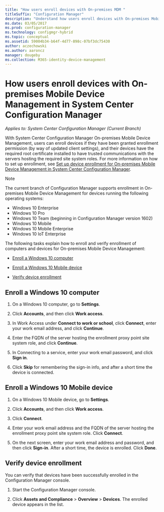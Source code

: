```yaml
---
title: "How users enroll devices with On-premises MDM "
titleSuffix: "Configuration Manager"
description: "Understand how users enroll devices with On-premises Mobile Device Management in System Center Configuration Manager."
ms.date: 03/05/2017
ms.prod: configuration-manager
ms.technology: configmgr-hybrid
ms.topic: conceptual
ms.assetid: 59004b34-b64f-4d77-898c-07bf3dc75430
author: aczechowski
ms.author: aaroncz
manager: dougeby
ms.collection: M365-identity-device-management
---
```

# How users enroll devices with On-premises Mobile Device Management in System Center Configuration Manager

*Applies to: System Center Configuration Manager (Current Branch)*

With System Center Configuration Manager On-premises Mobile Device Management, users can enroll devices if they have been granted enrollment permission (by way of updated client settings), and their devices have the required root certificate installed to have trusted communications with the servers hosting the required site system roles. For more information on how to set up enrollment, see [Set up device enrollment for On-premises Mobile Device Management in System Center Configuration Manager](../../mdm/get-started/set-up-device-enrollment-on-premises-mdm.md).  

> [!NOTE]  
>  The current branch of Configuration Manager supports enrollment in On-premises Mobile Device Management for devices running the following operating systems:  
>   
> -  Windows 10 Enterprise  
> -   Windows 10 Pro  
> -   Windows 10 Team \(beginning in Configuration Manager version 1602\)  
> -   Windows 10 Mobile  
> -   Windows 10 Mobile Enterprise
> -   Windows 10 IoT Enterprise   

The following tasks explain how to enroll and verify enrollment of computers and devices for On\-premises Mobile Device Management:  

-   [Enroll a Windows 10 computer](#bkmk_enrollDesk)  

-   [Enroll a Windows 10 Mobile device](#bkmk_enrollMob)  

-   [Verify device enrollment](#bkmk_verify)  

##  <a name="bkmk_enrollDesk"></a> Enroll a Windows 10 computer  

1.  On a Windows 10 computer, go to **Settings**.  

2.  Click **Accounts**, and then click **Work access**.  

3.  In Work Access under **Connect to work or school**, click **Connect**, enter your work email address, and click **Continue**.  

4.  Enter the FQDN of the server hosting the enrollment proxy point site system role, and click **Continue**.  

5.  In Connecting to a service, enter your work email password, and click **Sign in**.  

6.  Click **Skip** for remembering the sign-in info, and after a short time the device is connected.  

##  <a name="bkmk_enrollMob"></a> Enroll a Windows 10 Mobile device  

1.  On a Windows 10 Mobile device, go to **Settings**.  

2.  Click **Accounts**, and then click **Work access**.  

3.  Click **Connect**.  

4.  Enter your work email address and the FQDN of the server hosting the enrollment proxy point site system role. Click **Connect**.  

5.  On the next screen, enter your work email address and password, and then click **Sign-in**. After a short time,  the device is enrolled. Click **Done**.  

##  <a name="bkmk_verify"></a> Verify device enrollment  
 You can verify that devices have been successfully enrolled in the Configuration Manager console.  

1.  Start the Configuration Manager console.  

2.  Click **Assets and Compliance** > **Overview** > **Devices**. The enrolled device appears in the list.  
